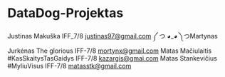 ﻿# DataDog-Projektas
Justinas Makuška IFF_7/8 justinas97@gmail.com
༼ つ ◕_◕ ༽つMartynas Jurkėnas  The glorious IFF-7/8 mortynx@gmail.com
Matas Mačiulaitis #KasSkaitysTasGaidys IFF-7/8 kazargis@gmai.com 
Matas Stankevičius #MyliuVisus IFF-7/8 matasstk@gmail.com